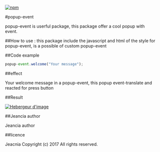 [![npm](https://img.shields.io/npm/dt/popup-event.svg)]() 

#popup-event

popup-event is userful package, this package offer a cool popup with event. 


##How to use : 
this package include the javascript and html of the style for popup-event,
is a possible of custom popup-event

##Code example  
```js
popup-event.welcome("Your message");
```
##effect

Your welcome message in a popup-event, this popup event-translate and reacted for press button

##Result

<a target="_blank" href="http://www.hostingpics.net" title="Hebergeur d'image"><img src="https://img4.hostingpics.net/pics/714142Popup.png" border="0" alt="Hebergeur d'image" /></a>

##Jeancia author

Jeancia author

##licence

Jeacnia Copyright (c) 2017 All rights reserved.
